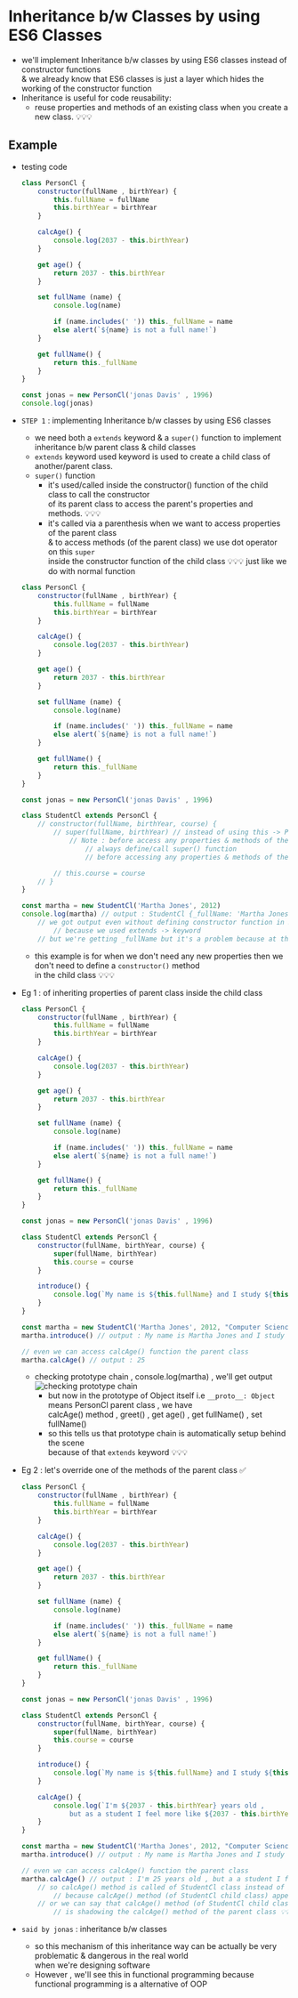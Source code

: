 # Inheritance b/w Classes by using ES6 Classes

- we'll implement Inheritance b/w classes by using ES6 classes instead of constructor functions <br>
    & we already know that ES6 classes is just a layer which hides the working of the constructor function 
- Inheritance is useful for code reusability: 
    - reuse properties and methods of an existing class when you create a new class. 💡💡💡

## Example 

- testing code
    ```js
    class PersonCl {
        constructor(fullName , birthYear) {
            this.fullName = fullName
            this.birthYear = birthYear
        }

        calcAge() {
            console.log(2037 - this.birthYear)
        }

        get age() {
            return 2037 - this.birthYear
        }

        set fullName (name) {
            console.log(name) 

            if (name.includes(' ')) this._fullName = name
            else alert(`${name} is not a full name!`)
        }

        get fullName() {
            return this._fullName
        }
    }

    const jonas = new PersonCl('jonas Davis' , 1996)
    console.log(jonas)
    ```

- `STEP 1` : implementing Inheritance b/w classes by using ES6 classes
    - we need both a `extends` keyword & a `super()` function to implement inheritance b/w parent class & child classes
    - `extends` keyword used keyword is used to create a child class of another/parent class.
    - `super()` function 
        - it's used/called inside the constructor() function of the child class to call the constructor <br>
            of its parent class to access the parent's properties and methods. 💡💡💡
        - it's called via a parenthesis when we want to access properties of the parent class <br>
            & to access methods (of the parent class) we use dot operator on this `super` <br>
            inside the constructor function of the child class 💡💡💡 just like we do with normal function
    ```js
    class PersonCl {
        constructor(fullName , birthYear) {
            this.fullName = fullName
            this.birthYear = birthYear
        }

        calcAge() {
            console.log(2037 - this.birthYear)
        }

        get age() {
            return 2037 - this.birthYear
        }

        set fullName (name) {
            console.log(name) 

            if (name.includes(' ')) this._fullName = name
            else alert(`${name} is not a full name!`)
        }

        get fullName() {
            return this._fullName
        }
    }

    const jonas = new PersonCl('jonas Davis' , 1996)

    class StudentCl extends PersonCl {
        // constructor(fullName, birthYear, course) {
            // super(fullName, birthYear) // instead of using this -> PersonCl.call(this, fullName, birthYear)
                // Note : before access any properties & methods of the parent class 
                    // always define/call super() function 
                    // before accessing any properties & methods of the parent class 💡💡💡

            // this.course = course            
        // }
    }

    const martha = new StudentCl('Martha Jones', 2012)
    console.log(martha) // output : StudentCl {_fullName: 'Martha Jones' , birthYear: 2012}
        // we got output even without defining constructor function in StudentCl class 
            // because we used extends -> keyword
        // but we're getting _fullName but it's a problem because at the end this also a property
    ```
    - this example is for when we don't need any new properties then we don't need to define a `constructor()` method <br>
        in the child class 💡💡💡

- Eg 1 : of inheriting properties of parent class inside the child class
    ```js
    class PersonCl {
        constructor(fullName , birthYear) {
            this.fullName = fullName
            this.birthYear = birthYear
        }

        calcAge() {
            console.log(2037 - this.birthYear)
        }

        get age() {
            return 2037 - this.birthYear
        }

        set fullName (name) {
            console.log(name) 

            if (name.includes(' ')) this._fullName = name
            else alert(`${name} is not a full name!`)
        }

        get fullName() {
            return this._fullName
        }
    }

    const jonas = new PersonCl('jonas Davis' , 1996)

    class StudentCl extends PersonCl {
        constructor(fullName, birthYear, course) {
            super(fullName, birthYear) 
            this.course = course            
        }

        introduce() {
            console.log(`My name is ${this.fullName} and I study ${this.course}`)
        }
    }

    const martha = new StudentCl('Martha Jones', 2012, "Computer Science")
    martha.introduce() // output : My name is Martha Jones and I study Computer Science

    // even we can access calcAge() function the parent class
    martha.calcAge() // output : 25
    ```
    - checking prototype chain , console.log(martha) , we'll get output
        ![checking prototype chain](../notes-pics/14-module/17-lecture/lecture-17-0.jpg)
        - but now in the prototype of Object itself i.e `__proto__: Object` means PersonCl parent class , we have <br>
            calcAge() method , greet() , get age() , get fullName() , set fullName()
        - so this tells us that prototype chain is automatically setup behind the scene <br>
            because of that `extends` keyword 💡💡💡

- Eg 2 : let's override one of the methods of the parent class ✅
    ```js
    class PersonCl {
        constructor(fullName , birthYear) {
            this.fullName = fullName
            this.birthYear = birthYear
        }

        calcAge() {
            console.log(2037 - this.birthYear)
        }

        get age() {
            return 2037 - this.birthYear
        }

        set fullName (name) {
            console.log(name) 

            if (name.includes(' ')) this._fullName = name
            else alert(`${name} is not a full name!`)
        }

        get fullName() {
            return this._fullName
        }
    }

    const jonas = new PersonCl('jonas Davis' , 1996)

    class StudentCl extends PersonCl {
        constructor(fullName, birthYear, course) {
            super(fullName, birthYear) 
            this.course = course            
        }

        introduce() {
            console.log(`My name is ${this.fullName} and I study ${this.course}`)
        }

        calcAge() {
            console.log(`I'm ${2037 - this.birthYear} years old , 
                but as a student I feel more like ${2037 - this.birthYear + 10}`)
        }
    }

    const martha = new StudentCl('Martha Jones', 2012, "Computer Science")
    martha.introduce() // output : My name is Martha Jones and I study Computer Science

    // even we can access calcAge() function the parent class
    martha.calcAge() // output : I'm 25 years old , but a a student I feel more like 35
        // so calcAge() method is called of StudentCl class instead of it's parent class 
            // because calcAge() method (of StudentCl child class) appeared first 💡💡💡
        // or we can say that calcAge() method (of StudentCl child class) 
            // is shadowing the calcAge() method of the parent class 💡💡💡
    ```

- `said by jonas` : inheritance b/w classes
    - so this mechanism of this inheritance way can be actually be very problematic & dangerous in the real world <br>
        when we're designing software 
    - However , we'll see this in functional programming because functional programming is a alternative of OOP
